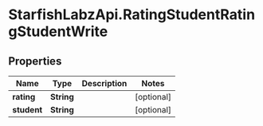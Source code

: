 # StarfishLabzApi.RatingStudentRatingStudentWrite

## Properties
Name | Type | Description | Notes
------------ | ------------- | ------------- | -------------
**rating** | **String** |  | [optional] 
**student** | **String** |  | [optional] 
